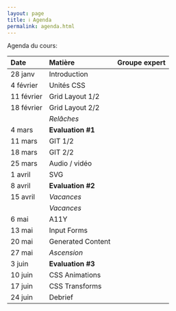 ```yaml
---
layout: page
title: ℹ️ Agenda
permalink: agenda.html
---
```


Agenda du cours:


| Date    | Matière           | Groupe expert     |
|:------- |:----------------- |:----------------- |
| 28 janv | Introduction      |                   |
|  4 février  | Unités CSS        |                   |
| 11 février  | Grid Layout 1/2   |                   |
| 18 février  | Grid Layout 2/2   |                   |
|         | *Relâches*        |                   |
|  4 mars | **Evaluation #1** |                   |
| 11 mars  | GIT 1/2           |      |
| 18 mars  | GIT 2/2           |      |
| 25 mars  | Audio / vidéo     |      |
|  1 avril | SVG               |     |
|  8 avril | **Evaluation #2** |     |
| 15 avril | *Vacances*          |                   |
|         | *Vacances*          |                   |
|  6 mai  | A11Y              |     |
| 13 mai  | Input Forms       |      |
| 20 mai  | Generated Content |     |
| 27 mai  | *Ascension*     |      |
|  3 juin | **Evaluation #3**     |                   |
| 10 juin | CSS Animations    |      |
| 17 juin | CSS Transforms        |                   |
| 24 juin | Debrief           |                   |




